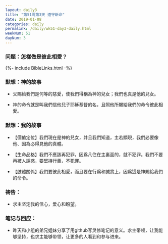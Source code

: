 ```yaml
---
layout: daily3
title: "第51周第3天 遵守新命"
date: 2019-01-08
categories: daily
permalink: /daily/wk51-day3-daily.html
weekNum: 51
dayNum: 3
---
```


### 问题：怎樣做是彼此相愛？

{%- include BibleLinks.html -%}

### 默想：神的故事 
+ 父賜給我們是何等的慈愛，使我們得稱為神的兒女；我們也真是他的兒女。

+ 神的命令就是叫我們信他兒子耶穌基督的名，且照他所賜給我們的命令彼此相愛。

### 默想：我的故事
+ 【價值定位】我們現在是神的兒女，并且我們知道，主若顯現，我們必要像他、因為必得見他的真體。

+ 【生命品格】我們不應該再犯罪，因爲凡住在主裏面的，就不犯罪。我們不要再被人誘惑，要堅持行義，不犯罪。

+ 【肢體關係】我們要彼此相愛，而且要在行爲和誠實上，因爲這是神賜給我們的命令。

### 祷告：

+ 求主坚定我的信心，爱心和盼望。

### 笔记与回应：

+ 昨天和小组的弟兄姐妹分享了用github写灵修笔记的意义。求主带领，让我能够坚持，也求主能够带领，让更多的人看到和参与进来。
